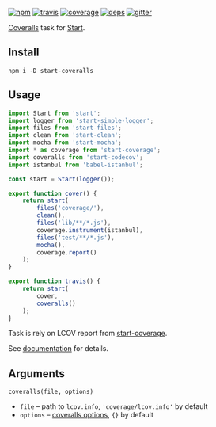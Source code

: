 [![npm](https://img.shields.io/npm/v/start-coveralls.svg?style=flat-square)](https://www.npmjs.com/package/start-coveralls)
[![travis](http://img.shields.io/travis/start-runner/coveralls.svg?style=flat-square)](https://travis-ci.org/start-runner/coveralls)
[![coverage](https://img.shields.io/codecov/c/github/start-runner/coveralls.svg?style=flat-square)](https://codecov.io/github/start-runner/coveralls)
[![deps](https://img.shields.io/gemnasium/start-runner/coveralls.svg?style=flat-square)](https://gemnasium.com/start-runner/coveralls)
[![gitter](https://img.shields.io/badge/gitter-join_chat_%E2%86%92-00d06f.svg?style=flat-square)](https://gitter.im/start-runner/start)

[Coveralls](https://coveralls.io/) task for [Start](https://github.com/start-runner/start).

## Install

```
npm i -D start-coveralls
```

## Usage

```js
import Start from 'start';
import logger from 'start-simple-logger';
import files from 'start-files';
import clean from 'start-clean';
import mocha from 'start-mocha';
import * as coverage from 'start-coverage';
import coveralls from 'start-codecov';
import istanbul from 'babel-istanbul';

const start = Start(logger());

export function cover() {
    return start(
        files('coverage/'),
        clean(),
        files('lib/**/*.js'),
        coverage.instrument(istanbul),
        files('test/**/*.js'),
        mocha(),
        coverage.report()
    );
}

export function travis() {
    return start(
        cover,
        coveralls()
    );
}
```

Task is rely on LCOV report from [start-coverage](https://github.com/start-runner/coverage).

See [documentation](https://github.com/start-runner/start#readme) for details.

## Arguments

`coveralls(file, options)`

* `file` – path to `lcov.info`, `'coverage/lcov.info'` by default
* `options` – [coveralls options](https://github.com/nickmerwin/node-coveralls/blob/master/lib/convertLcovToCoveralls.js), `{}` by default
